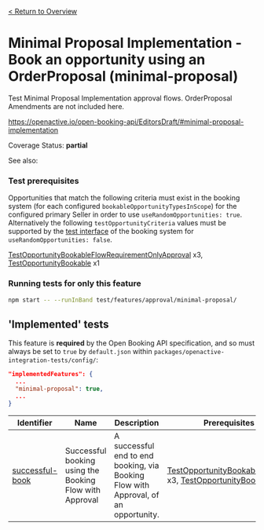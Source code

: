 [< Return to Overview](../../README.md)
# Minimal Proposal Implementation - Book an opportunity using an OrderProposal (minimal-proposal)

Test Minimal Proposal Implementation approval flows. OrderProposal Amendments are not included here.


https://openactive.io/open-booking-api/EditorsDraft/#minimal-proposal-implementation

Coverage Status: **partial**

See also: 
### Test prerequisites
Opportunities that match the following criteria must exist in the booking system (for each configured `bookableOpportunityTypesInScope`) for the configured primary Seller in order to use `useRandomOpportunities: true`. Alternatively the following `testOpportunityCriteria` values must be supported by the [test interface](https://openactive.io/test-interface/) of the booking system for `useRandomOpportunities: false`.

[TestOpportunityBookableFlowRequirementOnlyApproval](https://openactive.io/test-interface#TestOpportunityBookableFlowRequirementOnlyApproval) x3, [TestOpportunityBookable](https://openactive.io/test-interface#TestOpportunityBookable) x1


### Running tests for only this feature

```bash
npm start -- --runInBand test/features/approval/minimal-proposal/
```



## 'Implemented' tests

This feature is **required** by the Open Booking API specification, and so must always be set to `true` by `default.json` within `packages/openactive-integration-tests/config/`:

```json
"implementedFeatures": {
  ...
  "minimal-proposal": true,
  ...
}
```

| Identifier | Name | Description | Prerequisites per Opportunity Type |
|------------|------|-------------|---------------|
| [successful-book](./implemented/successful-book-test.js) | Successful booking using the Booking Flow with Approval | A successful end to end booking, via Booking Flow with Approval, of an opportunity. | [TestOpportunityBookableFlowRequirementOnlyApproval](https://openactive.io/test-interface#TestOpportunityBookableFlowRequirementOnlyApproval) x3, [TestOpportunityBookable](https://openactive.io/test-interface#TestOpportunityBookable) x1 |


